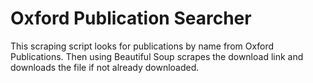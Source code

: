 # Oxford Publication Searcher

This scraping script looks for publications by name from Oxford Publications. Then using Beautiful Soup scrapes the download link and downloads the file if not already downloaded.
